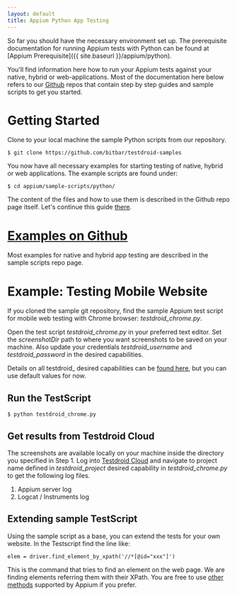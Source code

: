 ```yaml
---
layout: default
title: Appium Python App Testing
---
```



So far you should have the necessary environment set up. The
prerequisite documentation for running Appium tests with Python can be
found at [Appium
Prerequisite]({{ site.baseurl }}/appium/python).

You'll find information here how to run your Appium tests against your
native, hybrid or web-applications. Most of the documentation here
below refers to our
[Github](https://github.com/bitbar/testdroid-samples) repos that
contain step by step guides and sample scripts to get you started.

# Getting Started

Clone to your local machine the sample Python scripts from our repository.

```
$ git clone https://github.com/bitbar/testdroid-samples
```

You now have all necessary examples for starting testing of native,
hybrid or web applications. The example scripts are found under:

```
$ cd appium/sample-scripts/python/
```

The content of the files and how to use them is described in the
Github repo page itself. Let's continue this guide
[there](https://github.com/bitbar/testdroid-samples).

# [Examples on Github](https://github.com/bitbar/testdroid-samples)

Most examples for native and hybrid app testing are described in the
sample scripts repo page.

# Example: Testing Mobile Website

If you cloned the sample git repository, find the sample Appium test
script for mobile web testing with Chrome browser:
*testdroid_chrome.py*.

Open the test script *testdroid_chrome.py* in your preferred text
editor. Set the *screenshotDir* path to where you want screenshots to
be saved on your machine. Also update your credentials
*testdroid_username* and *testdroid_password* in the desired
capabilities.

Details on all testdroid_ desired capabilities can be [found
here]({{site.baseurl}}/appium/testdroid-desired-caps.html), but you
can use default values for now.

## Run the TestScript

```
$ python testdroid_chrome.py
```

## Get results from Testdroid Cloud
 
The screenshots are available locally on your machine inside the
directory you specified in Step 1.  Log into [Testdroid
Cloud](https://cloud.testdroid.com) and navigate to project name
defined in *testdroid_project* desired capability in
*testdroid_chrome.py* to get the following log files.

1. Appium server log
1. Logcat / Instruments log
 
## Extending sample TestScript

Using the sample script as a base, you can extend the tests for your
own website.  In the Testscript find the line like:

```
elem = driver.find_element_by_xpath('//*[@id="xxx"]')
```

This is the command that tries to find an element on the web page. We
are finding elements referring them with their XPath. You are free to
use [other
methods](http://selenium-python.readthedocs.org/en/latest/locating-elements.html)
supported by Appium if you prefer.
